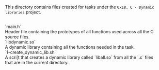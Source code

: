 This directory contains files created for tasks under the `0x18, C - Dynamic libraries` project.<br>

<br>
`main.h`<br>
Header file containing the prototypes of all functions used across all the C source files.

<br>
`libdynamic.so`<br>
A dynamic library containing all the functions needed in the task.

<br>
`1-create_dynamic_lib.sh`<br>
A scri[t that creates a dynamic library called `liball.so` from all the `.c` files that are in the current directory.
